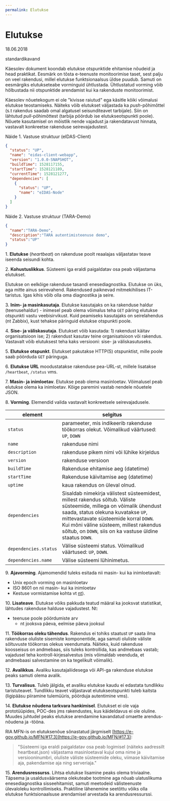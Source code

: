 ```yaml
---
permalink: Elutukse
---
```


# Elutukse

18.06.2018

standardikavand

Käesolev dokument koondab elutukse otspunktide ehitamise nõudeid ja head praktikat. Eesmärk on tõsta e-teenuste monitoorimise taset, sest palju on veel rakendusi, millel elutukse funktsionaalsus üldse puudub. Samuti on eesmärgiks elutukseteabe vorminguid ühtlustada. Ühtlustatud vorming võib hõlbustada nii otspunktide arendamist kui ka rakenduste monitoorimist.

Käesolev nõuetekogum ei ole "kivisse raiutud" ega käsitle kõiki võimalusi elutukse teostamiseks. Näiteks võib elutukset väljastada ka _push_-põhimõttel (s.t rakendus saadab omal algatusel seisunditeavet tarbijale). Siin on lähtutud _pull_-põhimõttest (tarbija pöördub ise elutukseotspunkti poole). Nõuete kasutamisel on mõistlik nende vajadust ja rakendatavust hinnata, vastavalt konkreetse rakenduse seirevajadustest.

Näide 1. Vastuse struktuur (eIDAS-Client)

```json
{
  "status": "UP",
  "name": "eidas-client-webapp",
  "version": "1.0.0-SNAPSHOT",
  "buildTime": 1528117155,
  "startTime": 1528121189,
  "currentTime": 1528121277,
  "dependencies": [
    {
      "status": "UP",
      "name": "eIDAS-Node"
    }
  ]
}
```

Näide 2. Vastuse struktuur (TARA-Demo)

```json
{
  "name":"TARA-Demo",
  "description":"TARA autentimisteenuse demo",
  "status":"UP"
}
```

1\. **Elutukse** (_heartbeat_) on rakenduse poolt reaalajas väljastatav teave iseenda seisundi kohta.

2\. **Kohustuslikkus**. Süsteemi iga eraldi paigaldatav osa peab väljastama elutukset.

Elutukse on eelkõige rakenduse tasandi enesediagnostika. Elutukse on üks, aga mitte ainus seirevahend. Rakendused paiknevad mitmekihilises IT-taristus. Igas kihis võib olla oma diagnostika ja seire.

3\. **Inim- ja masinkasutaja**. Elutukse kasutajaks on ka rakenduse haldur (teenusehaldur) - inimesel peab olema võimalus teha `GET` päring elutukse otspunkti vastu veebisirvikust. Kuid peamiseks kasutajaks on seirelahendus (nt Zabbix), kust tehakse päringuid elutukse otspunkti poole.

4\. **Sise- ja väliskasutaja**. Elutukset võib kasutada: 1) rakendust käitav organisatsioon ise; 2) rakendust kasutav teine organisatsioon või rakendus. Vastavalt võib elutuksest teha kaks versiooni: sise- ja väliskasutuseks.

5\. **Elutukse otspunkt**. Elutukset pakutakse HTTP(S) otspunktist, mille poole saab pöörduda `GET` päringuga.

6\. **Elutukse URL** moodustatakse rakenduse pea-URL-st, millele lisatakse `/heartbeat`, `/status` vms.

7\. **Masin- ja inimloetav**. Elutukse peab olema masinloetav. Võimalusel peab elutukse olema ka inimloetav. Kõige paremini vastab nendele nõuetele JSON.

8\. **Vorming**. Elemendid valida vastavalt konkreetsele seirevajadusele.

element | selgitus
--------|-----------
`status` | parameeter, mis indikeerib rakenduse töökorras olekut. Võimalikud väärtused: `UP`, `DOWN`
`name`  | rakenduse nimi
`description` | rakenduse pikem nimi või lühike kirjeldus
`version` | rakenduse versioon
`buildTime` | Rakenduse ehitamise aeg (datetime)
`startTime` | Rakenduse käivitamise aeg (datetime)
`uptime` | kaua rakendus on üleval olnud.
`dependencies` | Sisaldab nimekirja välistest süsteemidest, millest rakendus sõltub. Väliste süsteemide, millega on võimalik ühendust saada, status olekuna kuvatakse `UP`, mittevastavate süsteemide korral `DOWN`. Kui mõni väline süsteem, millest rakendus sõltub, on `DOWN`, siis on ka vastuse üldine staatus `DOWN`.
`dependencies.status` | Välise süsteemi status. Võimalikud väärtused: `UP`, `DOWN`. 
`dependencies.name` | Välise süsteemi lühinimetus.

9\. **Ajavorming**. Ajamomendid tuleks esitada nii masin- kui ka inimloetavalt:
- Unix epoch vorming on masinloetav
- ISO 8601 on nii masin- kui ka inimloetav
- Kestuse vormistamise kohta vt [nt](https://www.digi.com/resources/documentation/digidocs/90001437-13/reference/r_iso_8601_duration_format.htm)).

10\. **Lisateave**. Elutukse võiks pakkuda teatud määral ka jooksvat statistikat, lähtudes rakenduse halduse vajadustest. Nt:
- teenuse poole pöördumiste arv
  - nt jooksva päeva, eelmise päeva jooksul

11\. **Töökorras oleku tähendus**. Rakendus ei tohiks staatust `UP` saata ilma rakenduse oluliste sisemiste komponentide, aga samuti oluliste väliste sõltuvuste töökorras olekus veendumata. Näiteks, kuid rakenduse koosseisus on andmebaas, siis tuleks kontrollida, kas andmebaas vastab; vajadusel teha kontroll-kirjesalvestus (mis võimaldab veenduda, et andmebaasi salvestamine on ka tegelikult võimalik). 

12\. **Avalikkus**. Avaliku kasutajaliidesega või API-ga rakenduse elutukse peaks samuti olema avalik.

13\. **Turvalisus**. Tuleb jälgida, et avaliku elutukse kaudu ei edastata tundlikku taristuteavet. Tundlikku teavet väljastavat elutukseotspunkti tuleb kaitsta (ligipääsu piiramine tulemüüris, pöörduja autentimine vms).

14\. **Elutukse nõudena tarkvara hankimisel**. Elutukset ei ole vaja prototüüpides, POC-des jms rakendustes, kus käideldavus ei ole oluline. Muudes juhtudel peaks elutukse arendamine kavandatud omaette arendus-nõudena ja -tööna.

RIA MFN-is on elutuksenõue sõnastatud järgmiselt [https://e-gov.github.io/MFN/#17.3](https://e-gov.github.io/MFN/#17.3):

> "Süsteemi iga eraldi paigaldatav osa peab logimisel (näiteks aadressilt heartbeat.json) väljastama masinloetaval kujul oma nime ja versiooninumbri, oluliste väliste süsteemide oleku, viimase käivitamise aja, pakendamise aja ning serveriaja."

15\. **Arendusressurss**. Lihtsa elutukse lisamine peaks olema triviaalne. Täpsema ja usaldusväärsema olekuteabe tootmine aga nõuab ulatuslikuma enesediagnostika sisseehitamist, samuti meetodeid välisteenuste ülevaloleku kontrollimiseks. Praktiline lähenemine seetõttu võiks olla elutukse funktsionaalsuse arendamisel arvestada ka arendusressurssi. 
